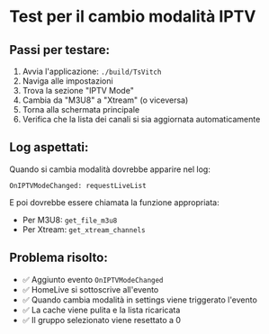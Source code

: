 # Test per il cambio modalità IPTV

## Passi per testare:

1. Avvia l'applicazione: `./build/TsVitch`
2. Naviga alle impostazioni
3. Trova la sezione "IPTV Mode" 
4. Cambia da "M3U8" a "Xtream" (o viceversa)
5. Torna alla schermata principale
6. Verifica che la lista dei canali si sia aggiornata automaticamente

## Log aspettati:

Quando si cambia modalità dovrebbe apparire nel log:
```
OnIPTVModeChanged: requestLiveList
```

E poi dovrebbe essere chiamata la funzione appropriata:
- Per M3U8: `get_file_m3u8`
- Per Xtream: `get_xtream_channels`

## Problema risolto:

- ✅ Aggiunto evento `OnIPTVModeChanged` 
- ✅ HomeLive si sottoscrive all'evento
- ✅ Quando cambia modalità in settings viene triggerato l'evento
- ✅ La cache viene pulita e la lista ricaricata
- ✅ Il gruppo selezionato viene resettato a 0

